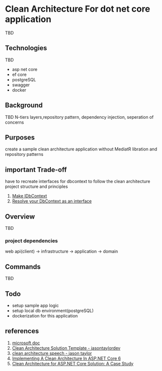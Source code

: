 # Clean Architecture For dot net core application
TBD

## Technologies
TBD
* asp net core 
* ef core
* postgreSQL
* swagger
* docker


## Background
TBD
N-tiers layers,repository pattern, dependency injection, seperation of concerns

## Purposes
create a sample clean architecture application without MediatR libration and repository patterns

## important Trade-off
have to recreate interfaces for dbcontext to follow the clean architecture project structure and principles
1. [Make IDbContext](https://github.com/dotnet/efcore/issues/16470)
2. [Resolve your DbContext as an interface](https://www.jerriepelser.com/blog/resolve-dbcontext-as-interface-in-aspnet5-ioc-container/)

## Overview
TBD
### project dependencies
web api(client) -> infrastructure -> application -> domain


## Commands
TBD

## Todo
* setup sample app logic
* setup local db environment(postgreSQL)
* dockerization for this application

## references
1. [microsoft doc](https://docs.microsoft.com/en-us/dotnet/architecture/modern-web-apps-azure/common-web-application-architectures)
2. [Clean Architecture Solution Template - jasontaylordev](https://github.com/jasontaylordev/CleanArchitecture/tree/netcore3.1)
3. [clean architecture speech - jason taylor](https://www.youtube.com/watch?v=dK4Yb6-LxAk)
4. [Implementing A Clean Architecture In ASP.NET Core 6](https://www.c-sharpcorner.com/article/implementing-a-clean-architecture-in-asp-net-core-6/)
5. [Clean Architecture for ASP.NET Core Solution: A Case Study](https://blog.ndepend.com/clean-architecture-for-asp-net-core-solution/)
